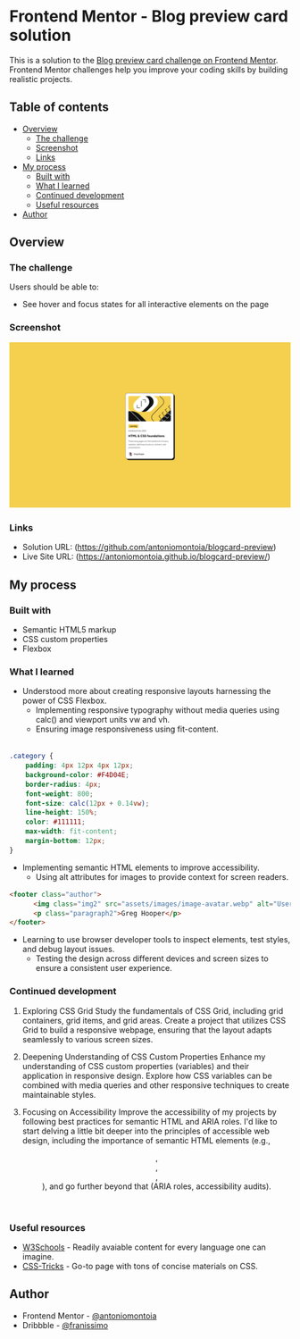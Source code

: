 # Frontend Mentor - Blog preview card solution

This is a solution to the [Blog preview card challenge on Frontend Mentor](https://www.frontendmentor.io/challenges/blog-preview-card-ckPaj01IcS). Frontend Mentor challenges help you improve your coding skills by building realistic projects. 

## Table of contents

- [Overview](#overview)
  - [The challenge](#the-challenge)
  - [Screenshot](#screenshot)
  - [Links](#links)
- [My process](#my-process)
  - [Built with](#built-with)
  - [What I learned](#what-i-learned)
  - [Continued development](#continued-development)
  - [Useful resources](#useful-resources)
- [Author](#author)

## Overview

### The challenge

Users should be able to:

- See hover and focus states for all interactive elements on the page

### Screenshot

![](./screenshot.png)

### Links

- Solution URL: (https://github.com/antoniomontoia/blogcard-preview)
- Live Site URL: (https://antoniomontoia.github.io/blogcard-preview/)

## My process

### Built with

- Semantic HTML5 markup
- CSS custom properties
- Flexbox

### What I learned
- Understood more about creating responsive layouts harnessing the power of CSS Flexbox.
  - Implementing responsive typography without media queries using calc() and viewport units vw and vh.
  - Ensuring image responsiveness using fit-content.

```css

.category {
    padding: 4px 12px 4px 12px;
    background-color: #F4D04E;
    border-radius: 4px;
    font-weight: 800;
    font-size: calc(12px + 0.14vw);
    line-height: 150%;
    color: #111111;
    max-width: fit-content;
    margin-bottom: 12px;
}

```


- Implementing semantic HTML elements to improve accessibility.
  - Using alt attributes for images to provide context for screen readers.

```html
<footer class="author">
      <img class="img2" src="assets/images/image-avatar.webp" alt="User photo">
      <p class="paragraph2">Greg Hooper</p>
</footer>
```

- Learning to use browser developer tools to inspect elements, test styles, and debug layout issues.
  - Testing the design across different devices and screen sizes to ensure a consistent user experience.

### Continued development

1. Exploring CSS Grid
Study the fundamentals of CSS Grid, including grid containers, grid items, and grid areas.
Create a project that utilizes CSS Grid to build a responsive webpage, ensuring that the layout adapts seamlessly to various screen sizes.

2. Deepening Understanding of CSS Custom Properties
Enhance my understanding of CSS custom properties (variables) and their application in responsive design. Explore how CSS variables can be combined with media queries and other responsive techniques to create maintainable styles.

3. Focusing on Accessibility
Improve the accessibility of my projects by following best practices for semantic HTML and ARIA roles. I'd like to start delving a little bit deeper into the principles of accessible web design, including the importance of semantic HTML elements (e.g., <header>, <nav>, <main>, <footer>), and go further beyond that (ARIA roles, accessibility audits).

### Useful resources

- [W3Schools](www.w3schools.com) - Readily avaiable content for every language one can imagine.
- [CSS-Tricks](https://css-tricks.com/) - Go-to page with tons of concise materials on CSS.

## Author

- Frontend Mentor - [@antoniomontoia](https://www.frontendmentor.io/profile/antoniomontoia)
- Dribbble - [@franissimo](https://www.dribbble.com/franissimo)
